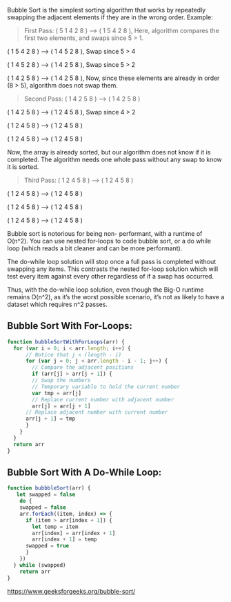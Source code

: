 Bubble Sort is the simplest sorting algorithm that works by repeatedly swapping the adjacent elements if they are in the wrong order.
Example: 

> First Pass: 
( 5 1 4 2 8 ) –> ( 1 5 4 2 8 ), Here, algorithm compares the first two elements, and swaps since 5 > 1.

( 1 5 4 2 8 ) –>  ( 1 4 5 2 8 ), Swap since 5 > 4

( 1 4 5 2 8 ) –>  ( 1 4 2 5 8 ), Swap since 5 > 2

( 1 4 2 5 8 ) –> ( 1 4 2 5 8 ), Now, since these elements are already in order (8 > 5), algorithm does not swap them.

> Second Pass: 
( 1 4 2 5 8 ) –> ( 1 4 2 5 8 )

( 1 4 2 5 8 ) –> ( 1 2 4 5 8 ), Swap since 4 > 2

( 1 2 4 5 8 ) –> ( 1 2 4 5 8 )

( 1 2 4 5 8 ) –>  ( 1 2 4 5 8 )

Now, the array is already sorted, but our algorithm does not know if it is completed. The algorithm needs one whole pass without any swap to know it is sorted.

> Third Pass: 
( 1 2 4 5 8 ) –> ( 1 2 4 5 8 )

( 1 2 4 5 8 ) –> ( 1 2 4 5 8 )

( 1 2 4 5 8 ) –> ( 1 2 4 5 8 )

( 1 2 4 5 8 ) –> ( 1 2 4 5 8 )

Bubble sort is notorious for being non- performant, with a runtime of O(n^2).
You can use nested for-loops to code bubble sort, or a do while loop (which reads a bit
cleaner and can be more performant).

The do-while loop solution will stop once a full pass is completed without swapping any items. This contrasts the nested for-loop solution which will test every item against every
other regardless of if a swap has occurred.

Thus, with the do-while loop solution, even though the Big-O runtime remains O(n^2), as it’s the worst possible scenario, it’s not as likely to have a dataset which requires n^2
passes.

## Bubble Sort With For-Loops:

```js
function bubbleSortWithForLoops(arr) {
  for (var i = 0; i < arr.length; i++) {
      // Notice that j < (length - i)
      for (var j = 0; j < arr.length - i - 1; j++) {
        // Compare the adjacent positions
        if (arr[j] > arr[j + 1]) {
        // Swap the numbers
        // Temporary variable to hold the current number
        var tmp = arr[j]
        // Replace current number with adjacent number
        arr[j] = arr[j + 1]
      // Replace adjacent number with current number
      arr[j + 1] = tmp
      }
    }
  }
  return arr
}
```
## Bubble Sort With A Do-While Loop:

```js
function bubbbleSort(arr) {
   let swapped = false
    do {
    swapped = false
    arr.forEach((item, index) => {
      if (item > arr[index + 1]) {
        let temp = item
        arr[index] = arr[index + 1]
        arr[index + 1] = temp
      swapped = true
      }
    })
  } while (swapped)
    return arr
}
```

https://www.geeksforgeeks.org/bubble-sort/
